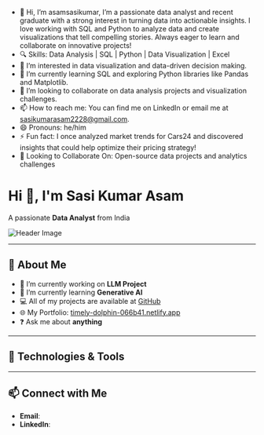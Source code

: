 - 👋 Hi, I’m asamsasikumar, I’m a passionate data analyst and recent graduate with a strong interest in turning data into actionable insights. I love working with SQL and Python to analyze data and create visualizations that tell compelling stories. Always eager to learn and collaborate on innovative projects!
- 🔍 Skills: Data Analysis | SQL | Python | Data Visualization | Excel
- 👀 I’m interested in data visualization and data-driven decision making.
- 🌱 I’m currently learning SQL and exploring Python libraries like Pandas and Matplotlib.
- 💞️ I’m looking to collaborate on data analysis projects and visualization challenges.
- 📫 How to reach me: You can find me on LinkedIn or email me at sasikumarasam2228@gmail.com.
- 😄 Pronouns: he/him
- ⚡ Fun fact: I once analyzed market trends for Cars24 and discovered insights that could help optimize their pricing strategy!
- 💼 Looking to Collaborate On: Open-source data projects and analytics challenges

# Hi 👋, I'm Sasi Kumar Asam  
A passionate **Data Analyst** from India  

![Header Image](https://via.placeholder.com/800x400) <!-- Replace this link with your own image -->

---

## 🌟 About Me  
- 🌱 I’m currently working on **LLM Project**  
- 🌳 I’m currently learning **Generative AI**  
- 💻 All of my projects are available at [GitHub]()  
- 🌐 My Portfolio: [timely-dolphin-066b41.netlify.app]()  
- ❓ Ask me about **anything**  

---

## 🔧 Technologies & Tools  


---

## 📫 Connect with Me  
- **Email**:   
- **LinkedIn**: []()  



<!---
asamsasikumar2003/asamsasikumar2003 is a ✨ special ✨ repository because its `README.md` (this file) appears on your GitHub profile.
You can click the Preview link to take a look at your changes.
--->
